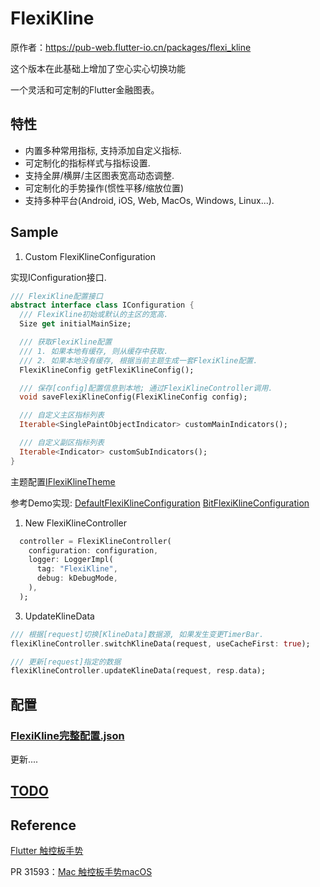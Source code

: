 # FlexiKline
原作者：https://pub-web.flutter-io.cn/packages/flexi_kline

这个版本在此基础上增加了空心实心切换功能

一个灵活和可定制的Flutter金融图表。

## 特性

+ 内置多种常用指标, 支持添加自定义指标.
+ 可定制化的指标样式与指标设置.
+ 支持全屏/横屏/主区图表宽高动态调整.
+ 可定制化的手势操作(惯性平移/缩放位置)
+ 支持多种平台(Android, iOS, Web, MacOs, Windows, Linux...).


## Sample

1. Custom FlexiKlineConfiguration

实现IConfiguration接口.
```dart
/// FlexiKline配置接口
abstract interface class IConfiguration {
  /// FlexiKline初始或默认的主区的宽高.
  Size get initialMainSize;

  /// 获取FlexiKline配置
  /// 1. 如果本地有缓存, 则从缓存中获取.
  /// 2. 如果本地没有缓存, 根据当前主题生成一套FlexiKline配置.
  FlexiKlineConfig getFlexiKlineConfig();

  /// 保存[config]配置信息到本地; 通过FlexiKlineController调用.
  void saveFlexiKlineConfig(FlexiKlineConfig config);

  /// 自定义主区指标列表
  Iterable<SinglePaintObjectIndicator> customMainIndicators();

  /// 自定义副区指标列表
  Iterable<Indicator> customSubIndicators();
}
```
主题配置[IFlexiKlineTheme](https://github.com/FlexiKline/FlexiKline/blob/main/lib/src/framework/configuration.dart#L24)

参考Demo实现:
[DefaultFlexiKlineConfiguration](https://github.com/FlexiKline/FlexiKline/blob/main/example/lib/src/providers/default_kline_config.dart#L120) 
[BitFlexiKlineConfiguration](https://github.com/FlexiKline/FlexiKline/blob/main/example/lib/src/providers/bit_kline_config.dart#L163)


1. New FlexiKlineController

```dart
  controller = FlexiKlineController(
    configuration: configuration,
    logger: LoggerImpl(
      tag: "FlexiKline",
      debug: kDebugMode,
    ),
  );
```

3. UpdateKlineData
```dart
/// 根据[request]切换[KlineData]数据源, 如果发生变更TimerBar.
flexiKlineController.switchKlineData(request, useCacheFirst: true);

/// 更新[request]指定的数据
flexiKlineController.updateKlineData(request, resp.data);
```

## 配置

### [FlexiKline完整配置.json](./doc/default_flexi_kline_configuration.json)

更新....


## [TODO](./TODO.md)

## Reference

[Flutter 触控板手势](https://docs.google.com/document/d/1oRvebwjpsC3KlxN1gOYnEdxtNpQDYpPtUFAkmTUe-K8/edit?resourcekey=0-pt4_T7uggSTrsq2gWeGsYQ)

PR 31593：[Mac 触控板手势macOS](https://github.com/flutter/engine/pull/31593)